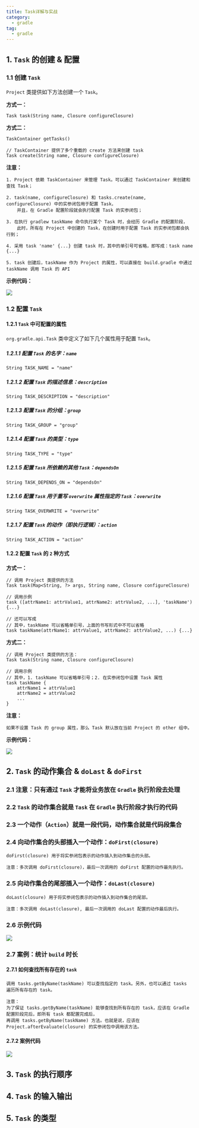 ```yaml
---
title: Task详解与实战
category:
  - gradle
tag:
  - gradle
---
```


## 1. `Task` 的创建 & 配置

### 1.1 创建 `Task`

`Project` 类提供如下方法创建一个 `Task`。

**方式一：**

```groovy:no-line-numbers
Task task(String name, Closure configureClosure)
```

**方式二：**

```groovy:no-line-numbers
TaskContainer getTasks()

// TaskContainer 提供了多个重载的 create 方法来创建 task
Task create(String name, Closure configureClosure)
```

**注意：**

```:no-line-numbers
1. Project 依赖 TaskContainer 来管理 Task。可以通过 TaskContainer 来创建和查找 Task；

2. task(name, configureClosure) 和 tasks.create(name, configureClosure) 中的实参闭包用于配置 Task，
    并且，在 Gradle 配置阶段就会执行配置 Task 的实参闭包；

3. 在执行 gradlew taskName 命令执行某个 Task 时，会经历 Gradle 的配置阶段，
    此时，所有在 Project 中创建的 Task，在创建时用于配置 Task 的实参闭包都会执行到；

4. 采用 task 'name' {...} 创建 task 时，其中的单引号可省略，即写成：task name {...}

5. task 创建后，taskName 作为 Project 的属性，可以直接在 build.gradle 中通过 taskName 调用 Task 的 API
```

**示例代码：**

![](./images/_06_task/01.png)

### 1.2 配置 `Task`

#### 1.2.1 `Task` 中可配置的属性

`org.gradle.api.Task` 类中定义了如下几个属性用于配置 `Task`。

##### 1.2.1.1 配置 `Task` 的名字：`name`

```groovy:no-line-numbers
String TASK_NAME = "name"
```

##### 1.2.1.2 配置 `Task` 的描述信息：`description`

```groovy:no-line-numbers
String TASK_DESCRIPTION = "description"
```

##### 1.2.1.3 配置 `Task` 的分组：`group`

```groovy:no-line-numbers
String TASK_GROUP = "group"
```

##### 1.2.1.4 配置 `Task` 的类型：`type`

```groovy:no-line-numbers
String TASK_TYPE = "type"
```

##### 1.2.1.5 配置 `Task` 所依赖的其他 `Task`：`dependsOn`

```groovy:no-line-numbers
String TASK_DEPENDS_ON = "dependsOn"
```

##### 1.2.1.6 配置 `Task` 用于重写 `overwrite` 属性指定的 `Task`：`overwrite`

```groovy:no-line-numbers
String TASK_OVERWRITE = "overwrite"
```

##### 1.2.1.7 配置 `Task` 的动作（即执行逻辑）：`action`

```groovy:no-line-numbers
String TASK_ACTION = "action"
```

#### 1.2.2 配置 `Task` 的 `2` 种方式

**方式一：**

```groovy:no-line-numbers
// 调用 Project 类提供的方法
Task task(Map<String, ?> args, String name, Closure configureClosure)

// 调用示例
task ([attrName1: attrValue1, attrName2: attrValue2, ...], 'taskName') {...}

// 还可以写成
// 其中，taskName 可以省略单引号，上面的书写形式中不可以省略
task taskName(attrName1: attrValue1, attrName2: attrValue2, ...) {...}
```

**方式二：**

```groovy:no-line-numbers
// 调用 Project 类提供的方法：
Task task(String name, Closure configureClosure)

// 调用示例
// 其中，1. taskName 可以省略单引号；2. 在实参闭包中设置 Task 属性
task taskName {
    attrName1 = attrValue1
    attrName2 = attrValue2
    ...
}
```

**注意：**

```:no-line-numbers
如果不设置 Task 的 group 属性，那么 Task 默认放在当前 Project 的 other 组中。
```

**示例代码：**

![](./images/_06_task/02.png)

## 2. `Task` 的动作集合 & `doLast` & `doFirst`

### 2.1 注意：只有通过 `Task` 才能将业务放在 `Gradle` 执行阶段去处理

### 2.2 `Task` 的动作集合就是 `Task` 在 `Gradle` 执行阶段才执行的代码

### 2.3 一个动作（`Action`）就是一段代码，动作集合就是代码段集合

### 2.4 向动作集合的头部插入一个动作：`doFirst(closure)`

```:no-line-numbers
doFirst(closure) 用于将实参闭包表示的动作插入到动作集合的头部。

注意：多次调用 doFirst(closure)，最后一次调用的 doFirst 配置的动作最先执行。
```

### 2.5 向动作集合的尾部插入一个动作：`doLast(closure)`

```:no-line-numbers
doLast(closure) 用于将实参闭包表示的动作插入到动作集合的尾部。

注意：多次调用 doLast(closure), 最后一次调用的 doLast 配置的动作最后执行。
```

### 2.6 示例代码

![](./images/_06_task/03.png)

### 2.7 案例：统计 `build` 时长

#### 2.7.1 如何查找所有存在的 `task`

```:no-line-numbers
调用 tasks.getByName(taskName) 可以查找指定的 task。另外，也可以通过 tasks 遍历所有存在的 task。

注意：
为了保证 tasks.getByName(taskName) 能够查找到所有存在的 task，应该在 Gradle 配置阶段完后，即所有 task 都配置完成后，
再调用 tasks.getByName(taskName) 方法。也就是说，应该在 Project.afterEvaluate(closure) 的实参闭包中调用该方法。
```

#### 2.7.2 案例代码

![](./images/_06_task/04.png)

## 3. `Task` 的执行顺序

## 4. `Task` 的输入输出

## 5. `Task` 的类型
